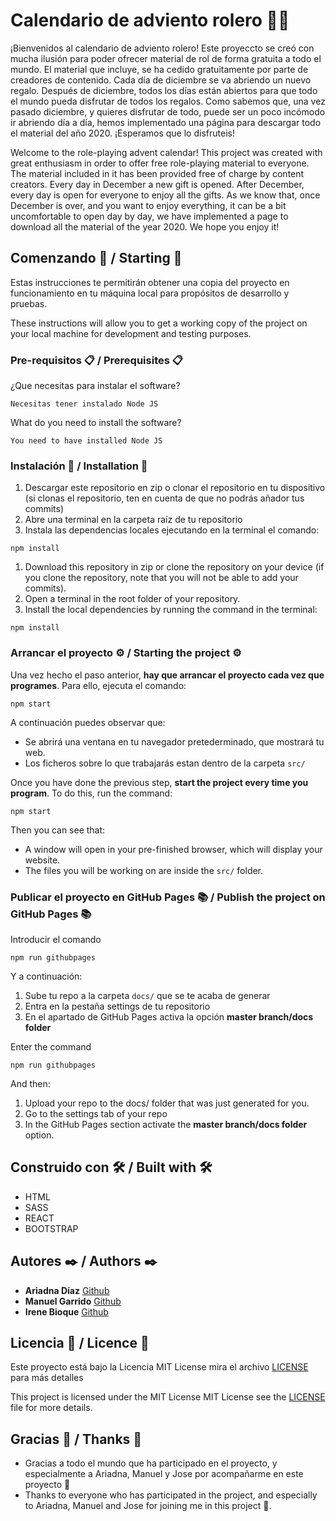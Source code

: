 # Calendario de adviento rolero 🎅📅

¡Bienvenidos al calendario de adviento rolero!
Este proyeccto se creó con mucha ilusión para poder ofrecer material de rol de forma gratuita a todo el mundo. 
El material que incluye, se ha cedido gratuitamente por parte de creadores de contenido. 
Cada día de diciembre se va abriendo un nuevo regalo. Después de diciembre, todos los días están abiertos para que todo el mundo pueda disfrutar de todos los regalos. Como sabemos que, una vez pasado diciembre, y quieres disfrutar de todo, puede ser un poco incómodo ir abriendo día a día, hemos implementado una página para descargar todo el material del año 2020. 
¡Esperamos que lo disfruteis!

Welcome to the role-playing advent calendar!
This project was created with great enthusiasm in order to offer free role-playing material to everyone. 
The material included in it has been provided free of charge by content creators. 
Every day in December a new gift is opened. After December, every day is open for everyone to enjoy all the gifts. As we know that, once December is over, and you want to enjoy everything, it can be a bit uncomfortable to open day by day, we have implemented a page to download all the material of the year 2020. 
We hope you enjoy it!

## Comenzando 🚀 / Starting 🚀

Estas instrucciones te permitirán obtener una copia del proyecto en funcionamiento en tu máquina local para propósitos de desarrollo y pruebas.

These instructions will allow you to get a working copy of the project on your local machine for development and testing purposes.

### Pre-requisitos 📋 / Prerequisites 📋

¿Que necesitas para instalar el software?

```
Necesitas tener instalado Node JS
```

What do you need to install the software?

```
You need to have installed Node JS
```

### Instalación 🔧 / Installation 🔧

1. Descargar este repositorio en zip o clonar el repositorio en tu dispositivo (si clonas el repositorio, ten en cuenta de que no podrás añador tus commits)
2. Abre una terminal en la carpeta raíz de tu repositorio
3. Instala las dependencias locales ejecutando en la terminal el comando:

```
npm install
```

1. Download this repository in zip or clone the repository on your device (if you clone the repository, note that you will not be able to add your commits).
2. Open a terminal in the root folder of your repository.
3. Install the local dependencies by running the command in the terminal:

```
npm install
```

### Arrancar el proyecto ⚙️ / Starting the project ⚙️

Una vez hecho el paso anterior, **hay que arrancar el proyecto cada vez que programes**. Para ello, ejecuta el comando:

```
npm start
```

A continuación puedes observar que:

- Se abrirá una ventana en tu navegador pretederminado, que mostrará tu web.
- Los ficheros sobre lo que trabajarás estan dentro de la carpeta `src/`

Once you have done the previous step, **start the project every time you program**. To do this, run the command:

```
npm start
```

Then you can see that:

- A window will open in your pre-finished browser, which will display your website.
- The files you will be working on are inside the `src/` folder.

### Publicar el proyecto en GitHub Pages 📚 / Publish the project on GitHub Pages 📚

Introducir el comando

```
npm run githubpages
```

Y a continuación:

1.  Sube tu repo a la carpeta `docs/` que se te acaba de generar
2.  Entra en la pestaña settings de tu repositorio
3.  En el apartado de GitHub Pages activa la opción **master branch/docs folder**

Enter the command

```
npm run githubpages
```

And then:

1. Upload your repo to the docs/ folder that was just generated for you.
2. Go to the settings tab of your repo
3. In the GitHub Pages section activate the **master branch/docs folder** option.

## Construido con 🛠️ / Built with 🛠️

- HTML
- SASS
- REACT
- BOOTSTRAP

## Autores ✒️ / Authors ✒️

- **Ariadna Díaz** [Github](https://github.com/ari-bag)
- **Manuel Garrido** [Github](https://github.com/Cecrom)
- **Irene Bioque** [Github](https://github.com/IreneBioque)

## Licencia 📄 / Licence 📄

Este proyecto está bajo la Licencia MIT License mira el archivo [LICENSE](LICENSE) para más detalles

This project is licensed under the MIT License MIT License see the [LICENSE](LICENSE) file for more details.

## Gracias 🎁 / Thanks 🎁

- Gracias a todo el mundo que ha participado en el proyecto, y especialmente a Ariadna, Manuel y Jose por acompañarme en este proyecto 🍺
- Thanks to everyone who has participated in the project, and especially to Ariadna, Manuel and Jose for joining me in this project 🍺.
